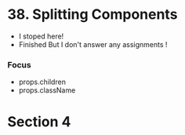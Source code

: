 # 38. Splitting Components  
- I stoped here! 
- Finished But I don't answer any assignments !

### Focus 
- props.children
- props.className

# Section 4